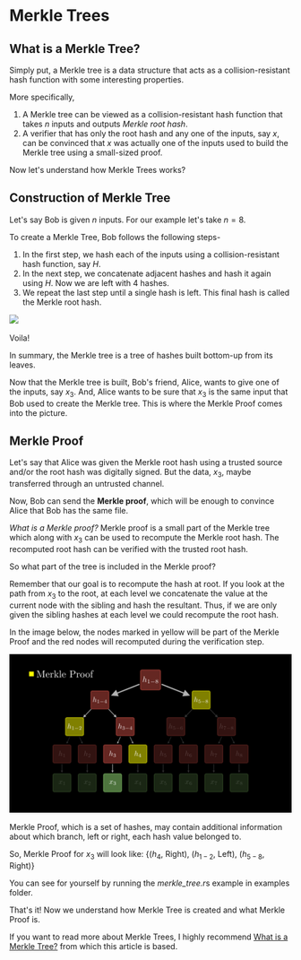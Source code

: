 # Merkle Trees

## What is a Merkle Tree?

Simply put, a Merkle tree is a data structure that acts as a collision-resistant hash function with some interesting properties.

More specifically,

1. A Merkle tree can be viewed as a collision-resistant hash function that takes *n* inputs and outputs *Merkle root hash*.
2. A verifier that has only the root hash and any one of the inputs, say $x$, can be convinced that $x$ was actually one of the inputs
used to build the Merkle tree using a small-sized proof.

Now let's understand how Merkle Trees works?

## Construction of Merkle Tree

Let's say Bob is given $n$ inputs. For our example let's take $n = 8$.

To create a Merkle Tree, Bob follows the following steps-
1. In the first step, we hash each of the inputs using a collision-resistant hash function, say $H$.
2. In the next step, we concatenate adjacent hashes and hash it again using $H$. Now we are left with 4 hashes.
3. We repeat the last step until a single hash is left. This final hash is called the Merkle root hash.

![](./ConstructMerkleTree.gif)

Voila! 

In summary, the Merkle tree is a tree of hashes built bottom-up from its leaves.

Now that the Merkle tree is built, Bob's friend, Alice, wants to give one of the inputs, say $x_3$. And, Alice wants to be sure
that $x_3$ is the same input that Bob used to create the Merkle tree. This is where the Merkle Proof comes into the picture.

## Merkle Proof

Let's say that Alice was given the Merkle root hash using a trusted source and/or the root hash was digitally signed. But the data, $x_3$,
maybe transferred through an untrusted channel.

Now, Bob can send the **Merkle proof**, which will be enough to convince Alice that Bob has the same file.

*What is a Merkle proof?* Merkle proof is a small part of the Merkle tree which along with $x_3$ can be used to recompute the Merkle root hash.
The recomputed root hash can be verified with the trusted root hash.

So what part of the tree is included in the Merkle proof?

Remember that our goal is to recompute the hash at root. If you look at the path from $x_3$ to the root, at each level we concatenate the value 
at the current node with the sibling and hash the resultant. Thus, if we are only given the sibling hashes at each level we could recompute the root hash.

In the image below, the nodes marked in yellow will be part of the Merkle Proof and the red nodes will recomputed during the verification
step.

![](./MerkleProof.png)

Merkle Proof, which is a set of hashes, may contain additional information about which branch, left or right, each hash value belonged to.

So, Merkle Proof for $x_3$ will look like:
{($h_4$, Right), ($h_{1-2}$, Left), ($h_{5-8}$, Right)}

You can see for yourself by running the *merkle_tree.r*s example in examples folder.

That's it! Now we understand how Merkle Tree is created and what Merkle Proof is.

If you want to read more about Merkle Trees, I highly recommend [What is a Merkle Tree?](https://decentralizedthoughts.github.io/2020-12-22-what-is-a-merkle-tree/#fn:consideredtobe) 
from which this article is based.
